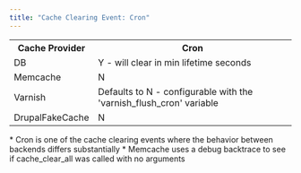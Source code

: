 ```yaml
---
title: "Cache Clearing Event: Cron"
---
```


<table>
  <tbody>
    <tr>
      <th>Cache Provider</th>
      <th>Cron</th>
    </tr>
    <tr>
      <td>DB</td>
      <td>Y - will clear in min lifetime seconds</td>
    </tr>
    <tr>
      <td>Memcache</td>
      <td>N</td>
    </tr>
    <tr>
      <td>Varnish</td>
      <td>Defaults to N - configurable with the 'varnish_flush_cron' variable</td>
    </tr>
    <tr>
      <td>DrupalFakeCache</td>
      <td>N</td>
    </tr>
  </tbody>
</table>

<div markdown="markdown" class="presenter-note">
* Cron is one of the cache clearing events where the behavior between backends differs substantially
  * Memcache uses a debug backtrace to see if cache_clear_all was called with no arguments
</div>

